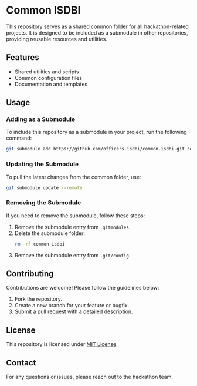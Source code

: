 # Common ISDBI

This repository serves as a shared common folder for all hackathon-related projects. It is designed to be included as a submodule in other repositories, providing reusable resources and utilities.

## Features

-   Shared utilities and scripts
-   Common configuration files
-   Documentation and templates

## Usage

### Adding as a Submodule

To include this repository as a submodule in your project, run the following command:

```bash
git submodule add https://github.com/officers-isdbi/common-isdbi.git common
```

### Updating the Submodule

To pull the latest changes from the common folder, use:

```bash
git submodule update --remote
```

### Removing the Submodule

If you need to remove the submodule, follow these steps:

1. Remove the submodule entry from `.gitmodules`.
2. Delete the submodule folder:
    ```bash
    rm -rf common-isdbi
    ```
3. Remove the submodule entry from `.git/config`.

## Contributing

Contributions are welcome! Please follow the guidelines below:

1. Fork the repository.
2. Create a new branch for your feature or bugfix.
3. Submit a pull request with a detailed description.

## License

This repository is licensed under [MIT License](LICENSE).

## Contact

For any questions or issues, please reach out to the hackathon team.
